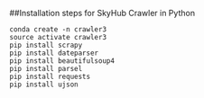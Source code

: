 
##Installation steps for SkyHub Crawler in Python
```
conda create -n crawler3
source activate crawler3
pip install scrapy
pip install dateparser
pip install beautifulsoup4
pip install parsel
pip install requests
pip install ujson
```